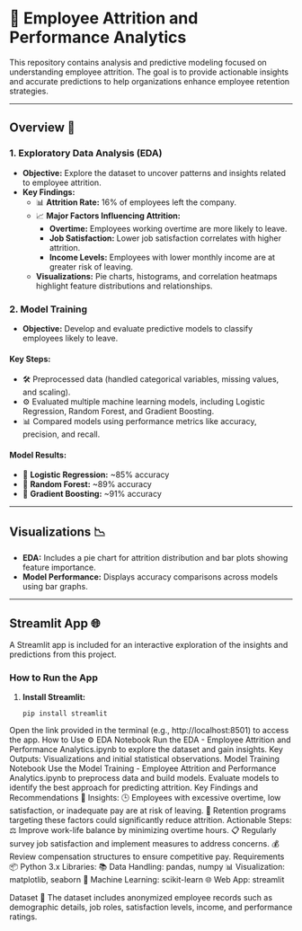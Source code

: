 # 🚀 **Employee Attrition and Performance Analytics**

This repository contains analysis and predictive modeling focused on understanding employee attrition. The goal is to provide actionable insights and accurate predictions to help organizations enhance employee retention strategies.

---

## **Overview** 📝

### 1. **Exploratory Data Analysis (EDA)**
- **Objective:** Explore the dataset to uncover patterns and insights related to employee attrition.
- **Key Findings:**
  - 📊 **Attrition Rate:** 16% of employees left the company.
  - 📈 **Major Factors Influencing Attrition:**
    - **Overtime:** Employees working overtime are more likely to leave.
    - **Job Satisfaction:** Lower job satisfaction correlates with higher attrition.
    - **Income Levels:** Employees with lower monthly income are at greater risk of leaving.
  - **Visualizations:** Pie charts, histograms, and correlation heatmaps highlight feature distributions and relationships.

### 2. **Model Training**
- **Objective:** Develop and evaluate predictive models to classify employees likely to leave.

#### **Key Steps:**
- 🛠️ Preprocessed data (handled categorical variables, missing values, and scaling).
- ⚙️ Evaluated multiple machine learning models, including Logistic Regression, Random Forest, and Gradient Boosting.
- 📊 Compared models using performance metrics like accuracy, precision, and recall.

#### **Model Results:**
- 🤖 **Logistic Regression:** ~85% accuracy
- 🌲 **Random Forest:** ~89% accuracy
- 🌟 **Gradient Boosting:** ~91% accuracy

---

## **Visualizations** 📉
- **EDA:** Includes a pie chart for attrition distribution and bar plots showing feature importance.
- **Model Performance:** Displays accuracy comparisons across models using bar graphs.

---

## **Streamlit App** 🌐

A Streamlit app is included for an interactive exploration of the insights and predictions from this project.

### **How to Run the App**
1. **Install Streamlit:**
   ```shell
   pip install streamlit

Open the link provided in the terminal (e.g., http://localhost:8501) to access the app.
How to Use ⚙️
EDA Notebook
Run the EDA - Employee Attrition and Performance Analytics.ipynb to explore the dataset and gain insights.
Key Outputs: Visualizations and initial statistical observations.
Model Training Notebook
Use the Model Training - Employee Attrition and Performance Analytics.ipynb to preprocess data and build models.
Evaluate models to identify the best approach for predicting attrition.
Key Findings and Recommendations 🔑
Insights:
🕒 Employees with excessive overtime, low satisfaction, or inadequate pay are at risk of leaving.
💼 Retention programs targeting these factors could significantly reduce attrition.
Actionable Steps:
⚖️ Improve work-life balance by minimizing overtime hours.
📋 Regularly survey job satisfaction and implement measures to address concerns.
💰 Review compensation structures to ensure competitive pay.
Requirements 📦
Python 3.x
Libraries:
📚 Data Handling: pandas, numpy
📊 Visualization: matplotlib, seaborn
🤖 Machine Learning: scikit-learn
🌐 Web App: streamlit

Dataset 📂
The dataset includes anonymized employee records such as demographic details, job roles, satisfaction levels, income, and performance ratings.


